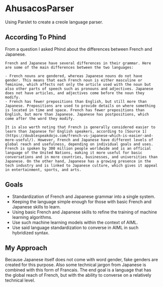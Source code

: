 # AhusacosParser
Using Parslet to create a creole language parser.

## According To Phind
From a question I asked Phind about the differences between French and Japanese.

~~~
French and Japanese have several differences in their grammar. Here are some of the main differences between the two languages:

- French nouns are gendered, whereas Japanese nouns do not have gender. This means that each French noun is either masculine or feminine, which affects not only the article used with the noun but also other parts of speech such as pronouns and adjectives. Japanese does not have articles, and adjectives come before the noun they modify.
- French has fewer prepositions than English, but still more than Japanese. Prepositions are used to provide details on where something is located in time and space. French has fewer prepositions than English, but more than Japanese. Japanese has postpositions, which come after the word they modify.

It is also worth noting that French is generally considered easier to learn than Japanese for English speakers, according to [Source 1](https://doublespeakdojo.com/french-vs-japanese-which-is-easier-and-more-useful/). However, French and Japanese have different levels of global reach and usefulness, depending on individual goals and uses. French is spoken by 300 million people worldwide and is an official language of the United Nations, making it more useful for basic conversations and in more countries, businesses, and universities than Japanese. On the other hand, Japanese has a growing presence in the tech industry and is linked to Japanese culture, which gives it appeal in entertainment, sports, and arts.
~~~

## Goals
* Standardization of French and Japanese grammar into a single system.
* Keeping the language simple enough for those with basic French and Japanese skills to learn.
* Using basic French and Japanese skills to refine the training of machine learning algorithms.
* Use such machine learning models within the context of AIML.
* Use said language standardization to converse in AIML in such hybridized syntax.

## My Approach
Because Japanese itself does not come with word gender, fake genders are created for this purpose. Also some technical jargon from Japanese is combined with this form of Francais. The end goal is a language that has the global reach of French, but with the ability to converse on a relatively technical level.
